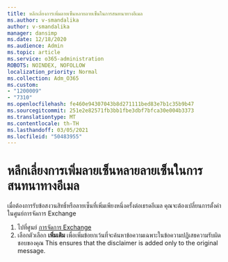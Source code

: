 ```yaml
---
title: หลีกเลี่ยงการเพิ่มลายเซ็นหลายลายเซ็นในการสนทนาทางอีเมล
ms.author: v-smandalika
author: v-smandalika
manager: dansimp
ms.date: 12/18/2020
ms.audience: Admin
ms.topic: article
ms.service: o365-administration
ROBOTS: NOINDEX, NOFOLLOW
localization_priority: Normal
ms.collection: Adm_O365
ms.custom:
- "1200009"
- "7310"
ms.openlocfilehash: fe460e94307043b8d271111bed83e7b1c35b9b47
ms.sourcegitcommit: 251e2e82571fb3bb1fbe3dbf7bfca30e004b3373
ms.translationtype: MT
ms.contentlocale: th-TH
ms.lasthandoff: 03/05/2021
ms.locfileid: "50483955"
---
```

# <a name="avoid-multiple-signatures-from-being-added-in-an-email-conversation"></a>หลีกเลี่ยงการเพิ่มลายเซ็นหลายลายเซ็นในการสนทนาทางอีเมล

เมื่อต้องการรับข้อสงวนสิทธิ์หรือลายเซ็นที่เพิ่มเพียงหนึ่งครั้งต่อเธรดอีเมล คุณจะต้องเปลี่ยนการตั้งค่าในศูนย์การจัดการ Exchange

1. ไปที่ศูนย์ [การจัดการ Exchange](https://go.microsoft.com/fwlink/p/?linkid=2059104)
2. เลือกตัวเลือก **เพิ่มเติม** เพื่อเพิ่มข้อยกเว้นที่จะค้นหาข้อความเฉพาะในข้อความปฏิเสธความรับผิดชอบของคุณ This ensures that the disclaimer is added only to the original message.

